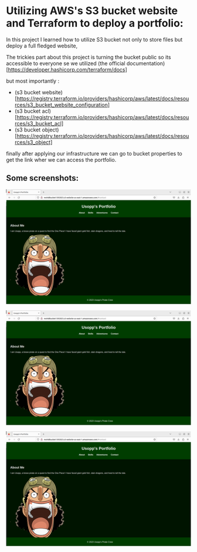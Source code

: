 # Utilizing AWS's S3 bucket website and Terraform to deploy a portfolio:

In this project I learned how to utilize S3 bucket not only to store files but deploy a full fledged website,

The trickies part about this project is turning the bucket public so its accessible to everyone se we utilized (the official documentation)[https://developer.hashicorp.com/terraform/docs]

but most importantly :
- (s3 bucket website)[https://registry.terraform.io/providers/hashicorp/aws/latest/docs/resources/s3_bucket_website_configuration]
- (s3 bucket acl)[https://registry.terraform.io/providers/hashicorp/aws/latest/docs/resources/s3_bucket_acl]
- (s3 bucket object)[https://registry.terraform.io/providers/hashicorp/aws/latest/docs/resources/s3_object]

finally after applying our infrastructure we can go to bucket properties to get the link wher we can access the portfolio.

## Some screenshots:

![screnshot1!](/screenshots/Screenshot3.png "Screenshot1.png")

![screnshot2!](/screenshots/Screenshot3.png "Screenshot2.png")


![screnshot3!](/screenshots/Screenshot3.png "Screenshot3.png")